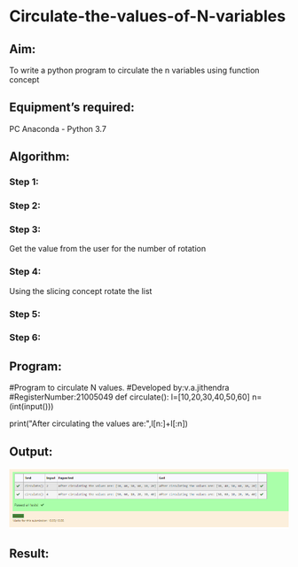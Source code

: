 # Circulate-the-values-of-N-variables
## Aim:
To write a python program to circulate the n variables using function concept
## Equipment’s required:
PC
Anaconda - Python 3.7
## Algorithm: 
### Step 1: 
### Step 2: 
### Step 3: 
Get the value from the user for the number of rotation
### Step 4: 
Using the slicing concept rotate the list

### Step 5: 
### Step 6: 
## Program:
#Program to circulate N values.
#Developed by:v.a.jithendra
#RegisterNumber:21005049
def circulate():
 l=[10,20,30,40,50,60]
 n=(int(input()))

 print("After circulating the values are:",l[n:]+l[:n])

## Output:
![output](https://github.com/jithendra2004/Circulate-the-values-of-N-variables/blob/main/ex%202.png?raw=true)

## Result:
